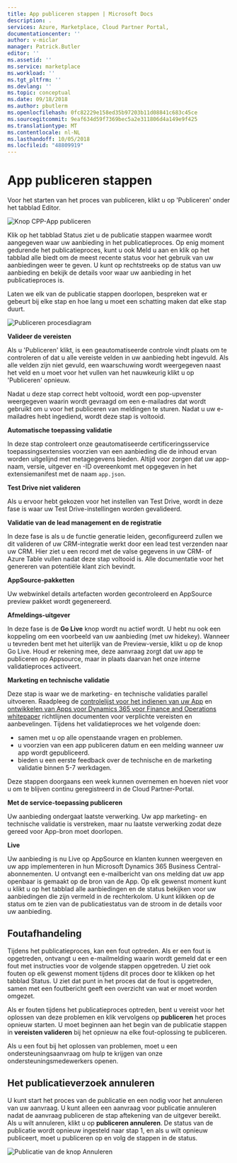 ```yaml
---
title: App publiceren stappen | Microsoft Docs
description: .
services: Azure, Marketplace, Cloud Partner Portal,
documentationcenter: ''
author: v-miclar
manager: Patrick.Butler
editor: ''
ms.assetid: ''
ms.service: marketplace
ms.workload: ''
ms.tgt_pltfrm: ''
ms.devlang: ''
ms.topic: conceptual
ms.date: 09/18/2018
ms.author: pbutlerm
ms.openlocfilehash: 0fc82229e158ed35b97203b11d08841c683c45ce
ms.sourcegitcommit: 9eaf634d59f7369bec5a2e311806d4a149e9f425
ms.translationtype: MT
ms.contentlocale: nl-NL
ms.lasthandoff: 10/05/2018
ms.locfileid: "48809919"
---
```

<a name="app-publishing-steps"></a>App publiceren stappen
====================

Voor het starten van het proces van publiceren, klikt u op 'Publiceren' onder het tabblad Editor.

![Knop CPP-App publiceren](./media/d365-financials/image014.jpg)


Klik op het tabblad Status ziet u de publicatie stappen waarmee wordt aangegeven waar uw aanbieding in het publicatieproces. Op enig moment gedurende het publicatieproces, kunt u ook Meld u aan en klik op het tabblad alle biedt om de meest recente status voor het gebruik van uw aanbiedingen weer te geven. U kunt op rechtstreeks op de status van uw aanbieding en bekijk de details voor waar uw aanbieding in het publicatieproces is.

Laten we elk van de publicatie stappen doorlopen, bespreken wat er gebeurt bij elke stap en hoe lang u moet een schatting maken dat elke stap duurt.

![Publiceren procesdiagram](./media/d365-financials/image017.png)


**Valideer de vereisten**

Als u 'Publiceren' klikt, is een geautomatiseerde controle vindt plaats om te controleren of dat u alle vereiste velden in uw aanbieding hebt ingevuld. Als alle velden zijn niet gevuld, een waarschuwing wordt weergegeven naast het veld en u moet voor het vullen van het nauwkeurig klikt u op 'Publiceren' opnieuw.

Nadat u deze stap correct hebt voltooid, wordt een pop-upvenster weergegeven waarin wordt gevraagd om een e-mailadres dat wordt gebruikt om u voor het publiceren van meldingen te sturen. Nadat u uw e-mailadres hebt ingediend, wordt deze stap is voltooid.


**Automatische toepassing validatie**

In deze stap controleert onze geautomatiseerde certificeringsservice toepassingsextensies voorzien van een aanbieding die de inhoud ervan worden uitgelijnd met metagegevens bieden. Altijd voor zorgen dat uw app-naam, versie, uitgever en -ID overeenkomt met opgegeven in het extensiemanifest met de naam `app.json`.


**Test Drive niet valideren**

Als u ervoor hebt gekozen voor het instellen van Test Drive, wordt in deze fase is waar uw Test Drive-instellingen worden gevalideerd.


**Validatie van de lead management en de registratie**

In deze fase is als u de functie generatie leiden, geconfigureerd zullen we dit valideren of uw CRM-integratie werkt door een lead test verzenden naar uw CRM. Hier ziet u een record met de valse gegevens in uw CRM- of Azure Table vullen nadat deze stap voltooid is. Alle documentatie voor het genereren van potentiële klant zich bevindt.


**AppSource-pakketten**

Uw webwinkel details artefacten worden gecontroleerd en AppSource preview pakket wordt gegenereerd.


**Afmeldings-uitgever**

In deze fase is de **Go Live** knop wordt nu actief wordt. U hebt nu ook een koppeling om een voorbeeld van uw aanbieding (met uw hidekey). Wanneer u tevreden bent met het uiterlijk van de Preview-versie, klikt u op de knop Go Live.
Houd er rekening mee, deze aanvraag zorgt dat uw app te publiceren op Appsource, maar in plaats daarvan het onze interne validatieproces activeert.


**Marketing en technische validatie**

Deze stap is waar we de marketing- en technische validaties parallel uitvoeren. Raadpleeg de [controlelijst voor het indienen van uw App](https://aka.ms/CheckBeforeYouSubmit) en [ontwikkelen van Apps voor Dynamics 365 voor Finance and Operations whitepaper](https://go.microsoft.com/fwlink/?linkid=841518) richtlijnen documenten voor verplichte vereisten en aanbevelingen. Tijdens het validatieproces we het volgende doen:
-  samen met u op alle openstaande vragen en problemen.  
- u voorzien van een app publiceren datum en een melding wanneer uw app wordt gepubliceerd. 
- bieden u een eerste feedback over de technische en de marketing validatie binnen 5-7 werkdagen.

Deze stappen doorgaans een week kunnen overnemen en hoeven niet voor u om te blijven continu geregistreerd in de Cloud Partner-Portal.


**Met de service-toepassing publiceren**

Uw aanbieding ondergaat laatste verwerking. Uw app marketing- en technische validatie is verstreken, maar nu laatste verwerking zodat deze gereed voor App-bron moet doorlopen.


**Live**

Uw aanbieding is nu Live op AppSource en klanten kunnen weergeven en uw app implementeren in hun Microsoft Dynamics 365 Business Central-abonnementen. U ontvangt een e-mailbericht van ons melding dat uw app openbaar is gemaakt op de bron van de App. Op elk gewenst moment kunt u klikt u op het tabblad alle aanbiedingen en de status bekijken voor uw aanbiedingen die zijn vermeld in de rechterkolom. U kunt klikken op de status om te zien van de publicatiestatus van de stroom in de details voor uw aanbieding.


<a name="error-handling"></a>Foutafhandeling
--------------

Tijdens het publicatieproces, kan een fout optreden. Als er een fout is opgetreden, ontvangt u een e-mailmelding waarin wordt gemeld dat er een fout met instructies voor de volgende stappen opgetreden. U ziet ook fouten op elk gewenst moment tijdens dit proces door te klikken op het tabblad Status. U ziet dat punt in het proces dat de fout is opgetreden, samen met een foutbericht geeft een overzicht van wat er moet worden omgezet.

Als er fouten tijdens het publicatieproces optreden, bent u vereist voor het oplossen van deze problemen en klik vervolgens op **publiceren** het proces opnieuw starten. U moet beginnen aan het begin van de publicatie stappen in **vereisten valideren** bij het opnieuw na elke fout-oplossing te publiceren.

Als u een fout bij het oplossen van problemen, moet u een ondersteuningsaanvraag om hulp te krijgen van onze ondersteuningsmedewerkers openen.


<a name="canceling-the-publishing-request"></a>Het publicatieverzoek annuleren
--------------------------------

U kunt start het proces van de publicatie en een nodig voor het annuleren van uw aanvraag. U kunt alleen een aanvraag voor publicatie annuleren nadat de aanvraag publiceren de stap aftekening van de uitgever bereikt. Als u wilt annuleren, klikt u op **publiceren annuleren**. De status van de publicatie wordt opnieuw ingesteld naar stap 1, en als u wilt opnieuw publiceert, moet u publiceren op en volg de stappen in de status.

![Publicatie van de knop Annuleren](./media/d365-financials/image013.png)
